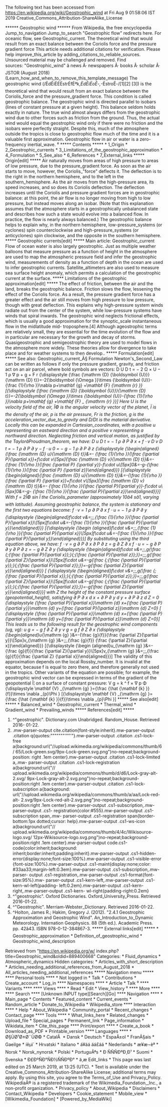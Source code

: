 The following text has been accessed from https://en.wikipedia.org/wiki/Geostrophic_wind at Fri Aug 9 01:58:06 IST 2019
Creative_Commons_Attribution-ShareAlike_License




















****** Geostrophic wind ******
From Wikipedia, the free encyclopedia
Jump_to_navigation Jump_to_search
"Geostrophic flow" redirects here. For oceanic flow, see Geostrophic_current.
The theoretical wind that would result from an exact balance between the
Coriolis force and the pressure gradient force
 This article needs additional citations for verification. Please help improve_this_article by
 adding_citations_to_reliable_sources. Unsourced material may be challenged and removed.
 Find sources: "Geostrophic_wind" â news Â· newspapers Â· books Â· scholar Â· JSTOR (August
 2018)(Learn_how_and_when_to_remove_this_template_message)
The geostrophic wind (/ËdÊiËÉËstrÉfÉªk,_ËdÊiËoÊ-,_-ËstroÊ-/[1][2]
[3]) is the theoretical wind that would result from an exact balance between
the Coriolis_force and the pressure_gradient force. This condition is called
geostrophic balance. The geostrophic wind is directed parallel to isobars
(lines of constant pressure at a given height). This balance seldom holds
exactly in nature. The true wind almost always differs from the geostrophic
wind due to other forces such as friction from the ground. Thus, the actual
wind would equal the geostrophic wind only if there were no friction and the
isobars were perfectly straight. Despite this, much of the atmosphere outside
the tropics is close to geostrophic flow much of the time and it is a valuable
first approximation. Geostrophic flow in air or water is a zero-frequency
inertial_wave.
⁰
***** Contents *****
    * 1_Origin
    * 2_Geostrophic_currents
    * 3_Limitations_of_the_geostrophic_approximation
    * 4_Formulation
    * 5_See_also
    * 6_References
    * 7_External_links
***** Origin[edit] *****
Air naturally moves from areas of high pressure to areas of low pressure, due
to the pressure_gradient force. As soon as the air starts to move, however, the
Coriolis_"force" deflects it. The deflection is to the right in the northern
hemisphere, and to the left in the southern_hemisphere. As the air moves from
the high-pressure area, its speed increases, and so does its Coriolis
deflection. The deflection increases until the Coriolis and pressure gradient
forces are in geostrophic balance: at this point, the air flow is no longer
moving from high to low pressure, but instead moves along an isobar. (Note that
this explanation assumes that the atmosphere starts in a geostrophically
unbalanced state and describes how such a state would evolve into a balanced
flow. In practice, the flow is nearly always balanced.) The geostrophic balance
helps to explain why, in the northern hemisphere, low-pressure_systems (or
cyclones) spin counterclockwise and high-pressure_systems (or anticyclones)
spin clockwise, and the opposite in the southern hemisphere.
***** Geostrophic currents[edit] *****
Main article: Geostrophic_current
Flow of ocean water is also largely geostrophic. Just as multiple weather
balloons that measure pressure as a function of height in the atmosphere are
used to map the atmospheric pressure field and infer the geostrophic wind,
measurements of density as a function of depth in the ocean are used to infer
geostrophic currents. Satellite_altimeters are also used to measure sea surface
height anomaly, which permits a calculation of the geostrophic current at the
surface.
***** Limitations of the geostrophic approximation[edit] *****
The effect of friction, between the air and the land, breaks the geostrophic
balance. Friction slows the flow, lessening the effect of the Coriolis force.
As a result, the pressure gradient force has a greater effect and the air still
moves from high pressure to low pressure, though with great deflection. This
explains why high-pressure system winds radiate out from the center of the
system, while low-pressure systems have winds that spiral inwards.
The geostrophic wind neglects frictional effects, which is usually a good
approximation for the synoptic_scale instantaneous flow in the midlatitude mid-
troposphere.[4] Although ageostrophic terms are relatively small, they are
essential for the time evolution of the flow and in particular are necessary
for the growth and decay of storms. Quasigeostrophic and semigeostrophic theory
are used to model flows in the atmosphere more widely. These theories allow for
divergence to take place and for weather systems to then develop..
***** Formulation[edit] *****
See also: Geostrophic_current_Â§ Formulation
Newton's_Second_Law can be written as follows if only the pressure gradient,
gravity, and friction act on an air parcel, where bold symbols are vectors:
             D   U     D  t    = &#x2212; 2  &#x03A9;  &#x00D7;  U  &#x2212;
      1 &#x03C1;   &#x2207; p +  g  +   F    r      {\displaystyle {\frac
      {\mathrm {D} {\boldsymbol {U}}}{\mathrm {D} t}}=-2{\boldsymbol {\Omega
      }}\times {\boldsymbol {U}}-{\frac {1}{\rho }}\nabla p+\mathbf {g}
      +\mathbf {F} _{\mathrm {r} }}  [{\displaystyle {\frac {\mathrm {D}
      {\boldsymbol {U}}}{\mathrm {D} t}}=-2{\boldsymbol {\Omega }}\times
      {\boldsymbol {U}}-{\frac {1}{\rho }}\nabla p+\mathbf {g} +\mathbf {F} _
      {\mathrm {r} }}]
Here U is the velocity field of the air, Î© is the angular velocity vector of
the planet, Ï is the density of the air, p is the air pressure, Fr is the
friction, g is the acceleration_vector_due_to_gravity and D/Dt is the material
derivative.
Locally this can be expanded in Cartesian_coordinates, with a positive u
representing an eastward direction and a positive v representing a northward
direction. Neglecting friction and vertical motion, as justified by the
TaylorâProudman_theorem, we have:
                 D  u    D  t       = &#x2212;   1 &#x03C1;      &#x2202; P
      &#x2202; x    + f &#x22C5; v         D  v    D  t       = &#x2212;   1
      &#x03C1;      &#x2202; P   &#x2202; y    &#x2212; f &#x22C5; u     0    =
      &#x2212; g &#x2212;   1 &#x03C1;      &#x2202; P   &#x2202; z
      {\displaystyle {\begin{aligned}{\frac {\mathrm {D} u}{\mathrm {D} t}}&=-
      {\frac {1}{\rho }}{\frac {\partial P}{\partial x}}+f\cdot v\\[5px]{\frac
      {\mathrm {D} v}{\mathrm {D} t}}&=-{\frac {1}{\rho }}{\frac {\partial P}
      {\partial y}}-f\cdot u\\[5px]0&=-g-{\frac {1}{\rho }}{\frac {\partial P}
      {\partial z}}\end{aligned}}}  [{\displaystyle {\begin{aligned}{\frac
      {\mathrm {D} u}{\mathrm {D} t}}&=-{\frac {1}{\rho }}{\frac {\partial P}
      {\partial x}}+f\cdot v\\[5px]{\frac {\mathrm {D} v}{\mathrm {D} t}}&=-
      {\frac {1}{\rho }}{\frac {\partial P}{\partial y}}-f\cdot u\\[5px]0&=-g-
      {\frac {1}{\rho }}{\frac {\partial P}{\partial z}}\end{aligned}}}]
With f = 2Î© sin Ï the Coriolis_parameter (approximately 10â4 sâ1, varying
with latitude).
Assuming geostrophic balance, the system is stationary and the first two
equations become:
             f &#x22C5; v    =      1 &#x03C1;      &#x2202; P   &#x2202; x
      f &#x22C5; u    = &#x2212;   1 &#x03C1;      &#x2202; P   &#x2202; y
      {\displaystyle {\begin{aligned}f\cdot v&=\;\;\,{\frac {1}{\rho }}{\frac
      {\partial P}{\partial x}}\\[5px]f\cdot u&=-{\frac {1}{\rho }}{\frac
      {\partial P}{\partial y}}\end{aligned}}}  [{\displaystyle {\begin
      {aligned}f\cdot v&=\;\;\,{\frac {1}{\rho }}{\frac {\partial P}{\partial
      x}}\\[5px]f\cdot u&=-{\frac {1}{\rho }}{\frac {\partial P}{\partial
      y}}\end{aligned}}}]
By substituting using the third equation above, we have:
             f &#x22C5; v    =    g        &#x2202; P   &#x2202; x
      &#x2202; P   &#x2202; z        =    g    &#x2202; Z   &#x2202; x        f
      &#x22C5; u    = &#x2212; g        &#x2202; P   &#x2202; y
      &#x2202; P   &#x2202; z        = &#x2212; g    &#x2202; Z   &#x2202; y
      {\displaystyle {\begin{aligned}f\cdot v&=\;\;\,g{\frac {\;{\frac
      {\partial P}{\partial x}}\;}{\;{\frac {\partial P}{\partial
      z}}\;}}=\;\;\,g{\frac {\partial Z}{\partial x}}\\[5px]f\cdot u&=-g{\frac
      {\;{\frac {\partial P}{\partial y}}\;}{\;{\frac {\partial P}{\partial
      z}}\;}}=-g{\frac {\partial Z}{\partial y}}\end{aligned}}}  [
      {\displaystyle {\begin{aligned}f\cdot v&=\;\;\,g{\frac {\;{\frac
      {\partial P}{\partial x}}\;}{\;{\frac {\partial P}{\partial
      z}}\;}}=\;\;\,g{\frac {\partial Z}{\partial x}}\\[5px]f\cdot u&=-g{\frac
      {\;{\frac {\partial P}{\partial y}}\;}{\;{\frac {\partial P}{\partial
      z}}\;}}=-g{\frac {\partial Z}{\partial y}}\end{aligned}}}]
with Z the height of the constant pressure surface (geopotential_height),
satisfying
            &#x2202; P   &#x2202; x     d  x +    &#x2202; P   &#x2202; y     d
      y +    &#x2202; P   &#x2202; z     d  Z = 0   {\displaystyle {\frac
      {\partial P}{\partial x}}\mathrm {d} x+{\frac {\partial P}{\partial
      y}}\mathrm {d} y+{\frac {\partial P}{\partial z}}\mathrm {d} Z=0}  [
      {\displaystyle {\frac {\partial P}{\partial x}}\mathrm {d} x+{\frac
      {\partial P}{\partial y}}\mathrm {d} y+{\frac {\partial P}{\partial
      z}}\mathrm {d} Z=0}]
This leads us to the following result for the geostrophic wind components (ug,
vg):
              u   g       = &#x2212;   g f      &#x2202; Z   &#x2202; y
      v   g       =      g f      &#x2202; Z   &#x2202; x
      {\displaystyle {\begin{aligned}u_{\mathrm {g} }&=-{\frac {g}{f}}{\frac
      {\partial Z}{\partial y}}\\[5px]v_{\mathrm {g} }&=\;\;\,{\frac {g}{f}}
      {\frac {\partial Z}{\partial x}}\end{aligned}}}  [{\displaystyle {\begin
      {aligned}u_{\mathrm {g} }&=-{\frac {g}{f}}{\frac {\partial Z}{\partial
      y}}\\[5px]v_{\mathrm {g} }&=\;\;\,{\frac {g}{f}}{\frac {\partial Z}
      {\partial x}}\end{aligned}}}]
The validity of this approximation depends on the local Rossby_number. It is
invalid at the equator, because f is equal to zero there, and therefore
generally not used in the tropics.
Other variants of the equation are possible; for example, the geostrophic wind
vector can be expressed in terms of the gradient of the geopotential Î¦ on a
surface of constant pressure:
           V    g    =      k  &#x005E;   f   &#x00D7;  &#x2207;  p   &#x03A6;
      {\displaystyle \mathbf {V} _{\mathrm {g} }={\frac {\hat {\mathbf {k} }}
      {f}}\times \nabla _{p}\Phi }  [{\displaystyle \mathbf {V} _{\mathrm {g}
      }={\frac {\hat {\mathbf {k} }}{f}}\times \nabla _{p}\Phi }]
***** See also[edit] *****
    * Balanced_wind
    * Geostrophic_current
    * Thermal_wind
    * Gradient_wind
    * Prevailing_winds
***** References[edit] *****
   1. ^"geostrophic". Dictionary.com Unabridged. Random_House. Retrieved 2016-
      01-22.
   2. .mw-parser-output cite.citation{font-style:inherit}.mw-parser-output
      .citation q{quotes:"\"""\"""'""'"}.mw-parser-output .citation .cs1-lock-
      free a{background:url("//upload.wikimedia.org/wikipedia/commons/thumb/6/
      65/Lock-green.svg/9px-Lock-green.svg.png")no-repeat;background-position:
      right .1em center}.mw-parser-output .citation .cs1-lock-limited a,.mw-
      parser-output .citation .cs1-lock-registration a{background:url("//
      upload.wikimedia.org/wikipedia/commons/thumb/d/d6/Lock-gray-alt-2.svg/
      9px-Lock-gray-alt-2.svg.png")no-repeat;background-position:right .1em
      center}.mw-parser-output .citation .cs1-lock-subscription a{background:
      url("//upload.wikimedia.org/wikipedia/commons/thumb/a/aa/Lock-red-alt-
      2.svg/9px-Lock-red-alt-2.svg.png")no-repeat;background-position:right
      .1em center}.mw-parser-output .cs1-subscription,.mw-parser-output .cs1-
      registration{color:#555}.mw-parser-output .cs1-subscription span,.mw-
      parser-output .cs1-registration span{border-bottom:1px dotted;cursor:
      help}.mw-parser-output .cs1-ws-icon a{background:url("//
      upload.wikimedia.org/wikipedia/commons/thumb/4/4c/Wikisource-logo.svg/
      12px-Wikisource-logo.svg.png")no-repeat;background-position:right .1em
      center}.mw-parser-output code.cs1-code{color:inherit;background:
      inherit;border:inherit;padding:inherit}.mw-parser-output .cs1-hidden-
      error{display:none;font-size:100%}.mw-parser-output .cs1-visible-error
      {font-size:100%}.mw-parser-output .cs1-maint{display:none;color:
      #33aa33;margin-left:0.3em}.mw-parser-output .cs1-subscription,.mw-parser-
      output .cs1-registration,.mw-parser-output .cs1-format{font-size:95%}.mw-
      parser-output .cs1-kern-left,.mw-parser-output .cs1-kern-wl-left{padding-
      left:0.2em}.mw-parser-output .cs1-kern-right,.mw-parser-output .cs1-kern-
      wl-right{padding-right:0.2em}
   3. ^"geostrophic". Oxford Dictionaries. Oxford_University_Press. Retrieved
      2016-01-22.
   4. ^"Geostrophic". Merriam-Webster_Dictionary. Retrieved 2016-01-22.
   5. ^Holton, James R.; Hakim, Gregory J. (2012). "2.4.1 Geostrophic
      Approximation and Geostrophic Wind". An_Introduction_to_Dynamic
      Meteorology. Internation Geophysics. 88 (5th ed.). Academic Press.
      pp. 42â43. ISBN 978-0-12-384867-3.
***** External links[edit] *****
    * Geostrophic_approximation
    * Definition_of_geostrophic_wind
    * Geostrophic_wind_description

Retrieved from "https://en.wikipedia.org/w/
index.php?title=Geostrophic_wind&oldid=889400668"
Categories:
    * Fluid_dynamics
    * Atmospheric_dynamics
Hidden categories:
    * Articles_with_short_description
    * Articles_needing_additional_references_from_August_2018
    * All_articles_needing_additional_references
***** Navigation menu *****
**** Personal tools ****
    * Not logged in
    * Talk
    * Contributions
    * Create_account
    * Log_in
**** Namespaces ****
    * Article
    * Talk
⁰
**** Variants ****
**** Views ****
    * Read
    * Edit
    * View_history
⁰
**** More ****
**** Search ****
[Unknown INPUT type][Search][Go]
**** Navigation ****
    * Main_page
    * Contents
    * Featured_content
    * Current_events
    * Random_article
    * Donate_to_Wikipedia
    * Wikipedia_store
**** Interaction ****
    * Help
    * About_Wikipedia
    * Community_portal
    * Recent_changes
    * Contact_page
**** Tools ****
    * What_links_here
    * Related_changes
    * Upload_file
    * Special_pages
    * Permanent_link
    * Page_information
    * Wikidata_item
    * Cite_this_page
**** Print/export ****
    * Create_a_book
    * Download_as_PDF
    * Printable_version
**** Languages ****
    * Ø§ÙØ¹Ø±Ø¨ÙØ©
    * CatalÃ 
    * Dansk
    * Deutsch
    * EspaÃ±ol
    * FranÃ§ais
    * Gaeilge
    * íêµ­ì´
    * Hrvatski
    * Italiano
    * á¥áá áá£áá
    * Nederlands
    * æ¥æ¬èª
    * Norsk
    * Norsk_nynorsk
    * Polski
    * PortuguÃªs
    * Ð ÑÑÑÐºÐ¸Ð¹
    * Suomi
    * Svenska
    * Ð£ÐºÑÐ°ÑÐ½ÑÑÐºÐ°
    * ä¸­æ
Edit_links
    * This page was last edited on 25 March 2019, at 13:25 (UTC).
    * Text is available under the Creative_Commons_Attribution-ShareAlike
      License; additional terms may apply. By using this site, you agree to the
      Terms_of_Use and Privacy_Policy. WikipediaÂ® is a registered trademark of
      the Wikimedia_Foundation,_Inc., a non-profit organization.
    * Privacy_policy
    * About_Wikipedia
    * Disclaimers
    * Contact_Wikipedia
    * Developers
    * Cookie_statement
    * Mobile_view
    * [Wikimedia_Foundation]
    * [Powered_by_MediaWiki]
